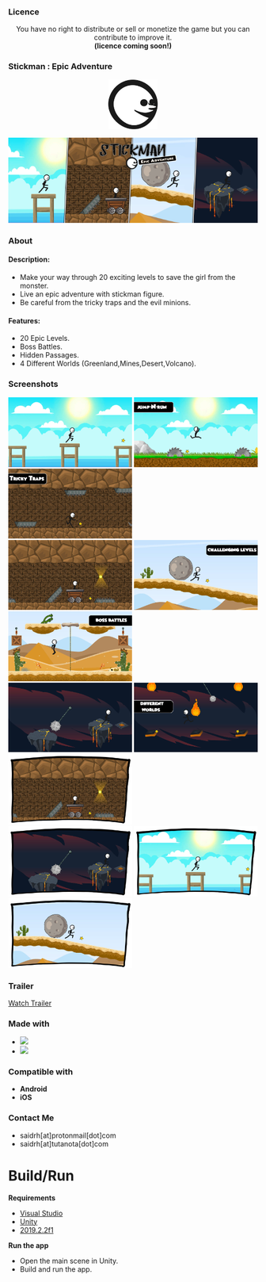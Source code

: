 ### Licence

<p align="center"> You have no right to distribute or sell or monetize the game but you can contribute to improve it. <br>
<strong>  (licence coming soon!)  </strong>  </p>

### Stickman : Epic Adventure 

<p align="center">
<img src="https://github.com/SaidRH/StickmanEpicAdventure/blob/main/Demo/GameIcon.png" width="100"> 
</p>

<p align="center">
  <img src="https://github.com/SaidRH/StickmanEpicAdventure/blob/main/Demo/GameCover.png">    
</p>
  
### About 

<strong><h4> Description:</h4></strong>
<ul>

<li>Make your way through 20 exciting levels to save the girl from the monster.   </li>
<li>Live an epic adventure with stickman figure.  </li>
<li>Be careful from the tricky traps and the evil minions.</li>
</ul>
<strong><h4>Features:</h4></strong>
  
<ul>
  <li>20 Epic Levels.</li>
  <li>Boss Battles.</li>
  <li>Hidden Passages.</li>
  <li>4 Different Worlds (Greenland,Mines,Desert,Volcano).</li>
</ul>
  
### Screenshots 

<img src="https://github.com/SaidRH/StickmanEpicAdventure/blob/main/Demo/ScreenShot1.png" width="250">  <img src="https://github.com/SaidRH/StickmanEpicAdventure/blob/main/Demo/ScreenShot2.png" width="250"> <img src="https://github.com/SaidRH/StickmanEpicAdventure/blob/main/Demo/ScreenShot3.png" width="250">   
<img src="https://github.com/SaidRH/StickmanEpicAdventure/blob/main/Demo/ScreenShot4.png" width="250"> <img src="https://github.com/SaidRH/StickmanEpicAdventure/blob/main/Demo/ScreenShot5.png" width="250"> <img src="https://github.com/SaidRH/StickmanEpicAdventure/blob/main/Demo/ScreenShot6.png" width="250">    
<img src="https://github.com/SaidRH/StickmanEpicAdventure/blob/main/Demo/ScreenShot7.png" width="250">  <img src="https://github.com/SaidRH/StickmanEpicAdventure/blob/main/Demo/ScreenShot8.png" width="250"> <img src="https://github.com/SaidRH/StickmanEpicAdventure/blob/main/Demo/Demo1.png" width="250">   
<img src="https://github.com/SaidRH/StickmanEpicAdventure/blob/main/Demo/Demo2.png" width="250">  <img src="https://github.com/SaidRH/StickmanEpicAdventure/blob/main/Demo/Demo3.png" width="250">   <img src="https://github.com/SaidRH/StickmanEpicAdventure/blob/main/Demo/Demo4.png" width="250">
### Trailer 
 
[Watch Trailer](https://www.dailymotion.com/video/x7y7ca0)

### Made with 

<ul>  
   <li><img src="https://img.shields.io/badge/unity%20-%23000000.svg?&style=for-the-badge&logo=unity&logoColor=white"/></li>
   <li><img src="https://img.shields.io/badge/c%23%20-%23239120.svg?&style=for-the-badge&logo=c-sharp&logoColor=white"/></li>
</ul>

### Compatible with 

<ul>
  <li><strong>Android</strong></li>
  <li><strong>iOS</strong></li>
</ul>

### Contact Me 

<ul>
  <li>saidrh[at]protonmail[dot]com</li>
  <li>saidrh[at]tutanota[dot]com</li>
</ul>

# Build/Run
<strong>Requirements</strong>    
<ul>
<li><a href="https://visualstudio.microsoft.com/" rel="nofollow">Visual Studio</a></li>
<li><a href="https://store.unity.com/" rel="nofollow">Unity</a></li>  
<li><a href="https://github.com/SaidRH/StickmanEpicAdventure/blob/main/ProjectSettings/ProjectVersion.txt" rel="nofollow">2019.2.2f1</a></li>  
</ul>


<strong>Run the app</strong>  
<ul>
<li>Open the main scene in Unity.</li>
<li>Build and run the app.</li>
</ul>


